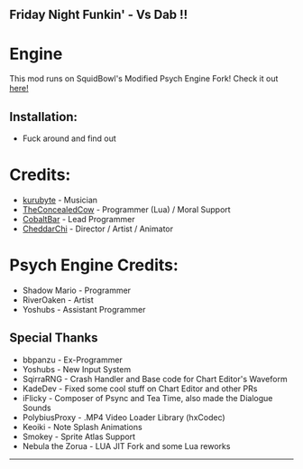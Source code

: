 ## Friday Night Funkin' - Vs Dab !!

# Engine
This mod runs on SquidBowl's Modified Psych Engine Fork! Check it out [here!](https://github.com/SquidBowl/PE-0.7.2-ORGANIZED)

## Installation:
* Fuck around and find out

# Credits:
* [kurubyte](https://twitter.com/kurubite) - Musician
* [TheConcealedCow](https://gamebanana.com/members/1739194) - Programmer (Lua) / Moral Support
* [CobaltBar](https://cobaltbar.carrd.co) - Lead Programmer
* [CheddarChi](https://twitter.com/CheddarChiiNG) - Director / Artist / Animator

# Psych Engine Credits:
* Shadow Mario - Programmer
* RiverOaken - Artist
* Yoshubs - Assistant Programmer

## Special Thanks
* bbpanzu - Ex-Programmer
* Yoshubs - New Input System
* SqirraRNG - Crash Handler and Base code for Chart Editor's Waveform
* KadeDev - Fixed some cool stuff on Chart Editor and other PRs
* iFlicky - Composer of Psync and Tea Time, also made the Dialogue Sounds
* PolybiusProxy - .MP4 Video Loader Library (hxCodec)
* Keoiki - Note Splash Animations
* Smokey - Sprite Atlas Support
* Nebula the Zorua - LUA JIT Fork and some Lua reworks
_____________________________________
